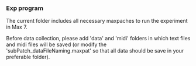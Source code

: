 ### Exp program
The current folder includes all necessary maxpaches to run the experiment in Max 7.

Before data collection, please add 'data' and 'midi' folders in which text files and midi files will be saved (or modify the 'subPatch_dataFileNaming.maxpat' so that all data should be save in your preferable folder).